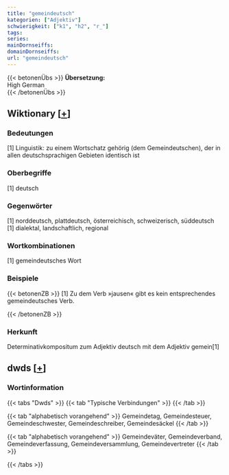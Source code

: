 ```yaml
---
title: "gemeindeutsch"
kategorien: ["Adjektiv"]
schwierigkeit: ["k1", "h2", "r_"]
tags:
series:
mainDornseiffs:
domainDornseiffs:
url: "gemeindeutsch"
---
```


{{< betonenÜbs >}}
**Übersetzung:**  
High  German  
{{< /betonenÜbs >}}

## Wiktionary [[+](https://de.wiktionary.org/wiki/gemeindeutsch)]

### Bedeutungen
[1] Linguistik: zu einem Wortschatz gehörig (dem Gemeindeutschen), der in allen deutschsprachigen Gebieten identisch ist  

### Oberbegriffe
[1] deutsch  

### Gegenwörter
[1] norddeutsch, plattdeutsch, österreichisch, schweizerisch, süddeutsch  
[1] dialektal, landschaftlich, regional  

### Wortkombinationen
[1] gemeindeutsches Wort  

### Beispiele
{{< betonenZB >}}
[1] Zu dem Verb »jausen« gibt es kein entsprechendes gemeindeutsches Verb.  

{{< /betonenZB >}}
### Herkunft
Determinativkompositum zum Adjektiv deutsch mit dem Adjektiv gemein[1]  



## dwds [[+](https://www.dwds.de/wb/gemeindeutsch)]

### Wortinformation
{{< tabs "Dwds" >}}
{{< tab "Typische Verbindungen" >}}
{{< /tab >}}

{{< tab "alphabetisch vorangehend" >}}
Gemeindetag, Gemeindesteuer, Gemeindeschwester, Gemeindeschreiber, Gemeindesäckel
{{< /tab >}}

{{< tab "alphabetisch vorangehend" >}}
Gemeindeväter, Gemeindeverband, Gemeindeverfassung, Gemeindeversammlung, Gemeindevertreter
{{< /tab >}}

{{< /tabs >}}


